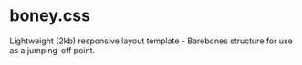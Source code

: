 # boney.css
Lightweight (2kb) responsive layout template - Barebones structure for use as a jumping-off point.
